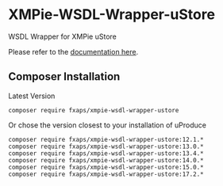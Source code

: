 # XMPie-WSDL-Wrapper-uStore
WSDL Wrapper for XMPie uStore

Please refer to the [documentation here](https://github.com/fxaps/XMPie-WSDL-Wrapper-Documentation).

## Composer Installation

Latest Version

```
composer require fxaps/xmpie-wsdl-wrapper-ustore
```

Or chose the version closest to your installation of uProduce

```
composer require fxaps/xmpie-wsdl-wrapper-ustore:12.1.*
composer require fxaps/xmpie-wsdl-wrapper-ustore:13.0.*
composer require fxaps/xmpie-wsdl-wrapper-ustore:13.4.*
composer require fxaps/xmpie-wsdl-wrapper-ustore:14.0.*
composer require fxaps/xmpie-wsdl-wrapper-ustore:15.0.*
composer require fxaps/xmpie-wsdl-wrapper-ustore:17.2.*
```
